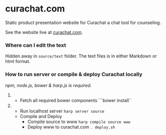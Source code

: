 # curachat.com
Static product presentation website for Curachat a chat tool for counseling.

See the website live at [curachat.com](http://curachat.com).

### Where can I edit the text
Hidden away in ```source/text``` folder. The text files is in either Markdown or html format.

### How to run server or compile & deploy Curachat locally
*npm, node.js, bower & harp.js is required.*

1.  -  Fetch all required bower components ```bower install``

2.  
    -  Run localhost server ```harp server source``` 
    -  Compile and Deploy
        -  Compile source to www  ```harp compile source www```
        -  Deploy www to curachat.com  ```. deploy.sh```